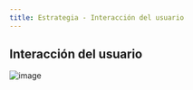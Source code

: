 ```yaml
---
title: Estrategia - Interacción del usuario
---
```

## Interacción del usuario

![image](https://user-images.githubusercontent.com/5105812/39146599-a68c2b9a-470d-11e8-8bb3-1da234292b7c.png)

